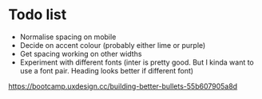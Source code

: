 # Todo list

<!-- - Find link icon for Live demo and GithubRepository links -->
- Normalise spacing on mobile
- Decide on accent colour (probably either lime or purple)
- Get spacing working on other widths
- Experiment with different fonts (inter is pretty good. But I kinda want to use a font pair. Heading looks better if different font)


https://bootcamp.uxdesign.cc/building-better-bullets-55b607905a8d